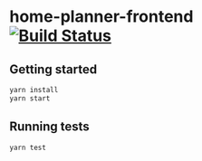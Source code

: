 # home-planner-frontend [![Build Status](https://travis-ci.org/jurassic-park-hackers/home-planner-frontend.svg?branch=master)](https://travis-ci.org/jurassic-park-hackers/home-planner-frontend)

## Getting started

```bash
yarn install
yarn start
```

## Running tests

```bash
yarn test
```
